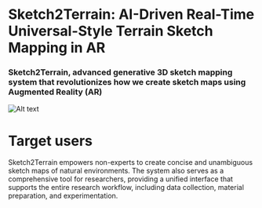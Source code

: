 # Sketch2Terrain: AI-Driven Real-Time Universal-Style Terrain Sketch Mapping in AR
### Sketch2Terrain, advanced generative 3D sketch mapping system that revolutionizes how we create sketch maps using Augmented Reality (AR)
![Alt text](https://github.com/ETH-IKG/Sketch2Terrain/blob/main/images/Teasor.png?raw=true "The apparatus and workflow of the interface.")

# Target users
Sketch2Terrain empowers non-experts to create concise and unambiguous sketch maps of natural environments. The system also serves as a comprehensive tool for researchers, providing a unified interface that supports the entire research workflow, including data collection, material preparation, and experimentation.
